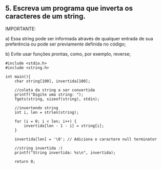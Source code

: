 ## 5. Escreva um programa que inverta os caracteres de um string.


IMPORTANTE:

a) Essa string pode ser informada através de qualquer entrada de sua preferência ou pode ser previamente definida no código;

b) Evite usar funções prontas, como, por exemplo, reverse;

```
#include <stdio.h>
#include <string.h>

int main(){
    char string[100], invertida[100];
    
    //coleta da string a ser convertida
    printf("Digite uma string: ");
    fgets(string, sizeof(string), stdin);

    //invertendo string
    int i, len = strlen(string);

    for (i = 0; i < len; i++) {
        invertida[len - 1 - i] = string[i];
    }    

    invertida[len] = '\0'; // Adiciona o caractere null terminator

    //string invertida :)
    printf("String invertida: %s\n", invertida);       

    return 0;
